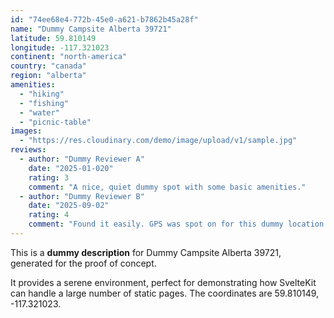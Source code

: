 ```yaml
---
id: "74ee68e4-772b-45e0-a621-b7862b45a28f"
name: "Dummy Campsite Alberta 39721"
latitude: 59.810149
longitude: -117.321023
continent: "north-america"
country: "canada"
region: "alberta"
amenities:
  - "hiking"
  - "fishing"
  - "water"
  - "picnic-table"
images:
  - "https://res.cloudinary.com/demo/image/upload/v1/sample.jpg"
reviews:
  - author: "Dummy Reviewer A"
    date: "2025-01-020"
    rating: 3
    comment: "A nice, quiet dummy spot with some basic amenities."
  - author: "Dummy Reviewer B"
    date: "2025-09-02"
    rating: 4
    comment: "Found it easily. GPS was spot on for this dummy location."
---
```


This is a **dummy description** for Dummy Campsite Alberta 39721, generated for the proof of concept.

It provides a serene environment, perfect for demonstrating how SvelteKit can handle a large number of static pages. The coordinates are 59.810149, -117.321023.
